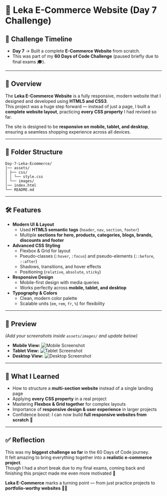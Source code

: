 # 🛒 Leka E-Commerce Website (Day 7 Challenge)

## 📅 Challenge Timeline
- **Day 7** → Built a complete **E-Commerce Website** from scratch.  
- This was part of my **60 Days of Code Challenge** (paused briefly due to final exams 🎓).

---

## 📌 Overview
The **Leka E-Commerce Website** is a fully responsive, modern website that I designed and developed using **HTML5 and CSS3**.  
This project was a huge step forward — instead of just a page, I built a **complete website layout**, practicing **every CSS property** I had revised so far.  

The site is designed to be **responsive on mobile, tablet, and desktop**, ensuring a seamless shopping experience across all devices.

---

## 📂 Folder Structure
```
Day-7-Leka-Ecommerce/
│── assets/
│ ├── css/
│ │ └── style.css
│ └── images/
│── index.html
└── README.md
```

---

## 🛠️ Features
- **Modern UI & Layout**
  - Used **HTML5 semantic tags** (`header`, `nav`, `section`, `footer`)
  - Multiple **sections for hero, products, categories, blogs, brands, discounts and footer**
- **Advanced CSS Styling**
  - Flexbox & Grid for layout
  - Pseudo-classes (`:hover`, `:focus`) and pseudo-elements (`::before`, `::after`)
  - Shadows, transitions, and hover effects
  - Positioning (`relative`, `absolute`, `sticky`)
- **Responsive Design**
  - Mobile-first design with media queries
  - Works perfectly across **mobile, tablet, and desktop**
- **Typography & Colors**
  - Clean, modern color palette
  - Scalable units (`em`, `rem`, `fr`, `%`) for flexibility

---

## 📸 Preview
*(Add your screenshots inside `assets/images/` and update below)*

- **Mobile View:** ![Mobile Screenshot](./assets/images/mobo_responsive.png)  
- **Tablet View:** ![Tablet Screenshot](./assets/images/tab_responsive.png)  
- **Desktop View:** ![Desktop Screenshot](./assets/images/desktop_responsive.png)  

---

## 🎯 What I Learned
- How to structure a **multi-section website** instead of a single landing page  
- Applying **every CSS property** in a real project  
- Mastering **Flexbox & Grid together** for complex layouts  
- Importance of **responsive design & user experience** in larger projects  
- Confidence boost: I can now build **full responsive websites from scratch** 🌟

---

## ✅ Reflection
This was my **biggest challenge so far** in the 60 Days of Code journey.  
It felt amazing to bring everything together into a **realistic e-commerce project**.  
Though I had a short break due to my final exams, coming back and finishing this project made me even more motivated 💪  

**Leka E-Commerce** marks a turning point — from just practice projects to **portfolio-worthy websites** 🚀🔥
